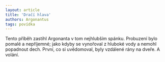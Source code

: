 ```yaml
---
layout: article
title: 'Dračí hlava'
authors: Argonantus
tags: povídka
---
```


Tento příběh zastihl Argonanta v tom nejhlubším
spánku. Probuzení bylo pomalé a
nepříjemné; jako kdyby se vynořoval z hluboké
vody a nemohl popadnout dech.
První, co si uvědomoval, byly vzdálené
rány na dveře. A volání.
